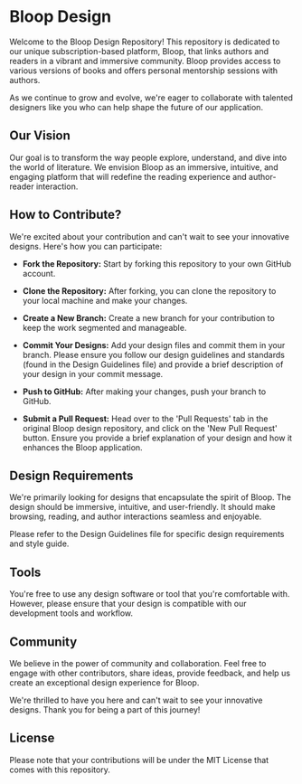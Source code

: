 # **Bloop Design**

Welcome to the Bloop Design Repository! This repository is dedicated to our unique subscription-based platform, Bloop, that links authors and readers in a vibrant and immersive community. Bloop provides access to various versions of books and offers personal mentorship sessions with authors.

As we continue to grow and evolve, we're eager to collaborate with talented designers like you who can help shape the future of our application.

## **Our Vision**

Our goal is to transform the way people explore, understand, and dive into the world of literature. We envision Bloop as an immersive, intuitive, and engaging platform that will redefine the reading experience and author-reader interaction.

## **How to Contribute?**

We're excited about your contribution and can't wait to see your innovative designs. Here's how you can participate:

- **Fork the Repository:** Start by forking this repository to your own GitHub account.

- **Clone the Repository:** After forking, you can clone the repository to your local machine and make your changes.

- **Create a New Branch:** Create a new branch for your contribution to keep the work segmented and manageable.

- **Commit Your Designs:** Add your design files and commit them in your branch. Please ensure you follow our design guidelines and standards (found in the Design Guidelines file) and provide a brief description of your design in your commit message.

- **Push to GitHub:** After making your changes, push your branch to GitHub.

- **Submit a Pull Request:** Head over to the 'Pull Requests' tab in the original Bloop design repository, and click on the 'New Pull Request' button. Ensure you provide a brief explanation of your design and how it enhances the Bloop application.

## **Design Requirements**

We're primarily looking for designs that encapsulate the spirit of Bloop. The design should be immersive, intuitive, and user-friendly. It should make browsing, reading, and author interactions seamless and enjoyable.

Please refer to the Design Guidelines file for specific design requirements and style guide.

## **Tools**

You're free to use any design software or tool that you're comfortable with. However, please ensure that your design is compatible with our development tools and workflow.

## **Community**

We believe in the power of community and collaboration. Feel free to engage with other contributors, share ideas, provide feedback, and help us create an exceptional design experience for Bloop.

We're thrilled to have you here and can't wait to see your innovative designs. Thank you for being a part of this journey!

## **License**

Please note that your contributions will be under the MIT License that comes with this repository.
